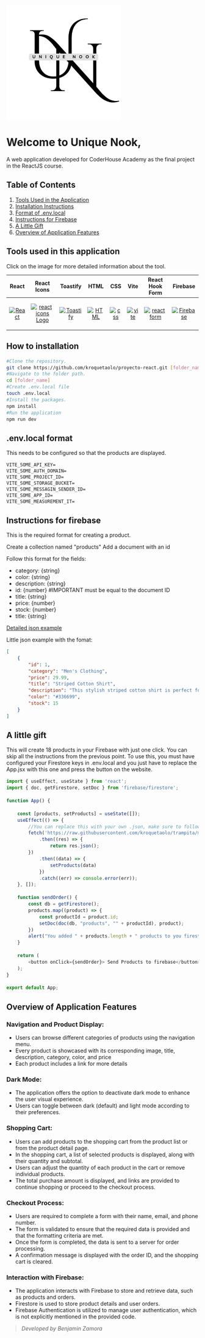 <img src="https://raw.githubusercontent.com/kroquetaolo/proyecto-react/main/src/assets/logo.png" alt="Unique Nook Logo" width="300">

# Welcome to Unique Nook,
 A web application developed for CoderHouse Academy as the final project in the ReactJS course.

## Table of Contents

1. [Tools Used in the Application](https://github.com/kroquetaolo/proyecto-react?tab=readme-ov-file#tools-used-in-this-application)
2. [Installation Instructions](https://github.com/kroquetaolo/proyecto-react?tab=readme-ov-file#how-to-installation)
3. [Format of .env.local](https://github.com/kroquetaolo/proyecto-react?tab=readme-ov-file#envlocal-format)
4. [Instructions for Firebase](https://github.com/kroquetaolo/proyecto-react?tab=readme-ov-file#instructions-for-firebase)
5. [A Little Gift](https://github.com/kroquetaolo/proyecto-react?tab=readme-ov-file#a-little-gift)
6. [Overview of Application Features](https://github.com/kroquetaolo/proyecto-react?tab=readme-ov-file#overview-of-application-features)


## Tools used in this application
Click on the image for more detailed information about the tool.

| React | React Icons | Toastify | HTML | CSS | Vite | React Hook Form | Firebase |
| ----- | ---------- | -------- | ---- | --- | ----| --------------- | -------- |
| <p align="center"><a href="https://reactjs.org/"><img src="https://imgur.com/D0LgId0.png" alt="React" width="50"></a></p> | <p align="center"><a href="https://react-icons.github.io/react-icons/"><img src="https://raw.githubusercontent.com/react-icons/react-icons/master/react-icons.svg" alt="react icons Logo" width="50"></a></p> | <p align="center"><a href="https://github.com/fkhadra/react-toastify"><img src="https://fkhadra.github.io/react-toastify/img/favicon.ico" alt="Toastify " width="50"></a></p> | <p align="center"><a href="https://developer.mozilla.org/en-US/docs/Web/HTML"><img src="https://imgur.com/JC4hUSh.png" alt="HTML " width="50"></a></p> | <p align="center"><a href="https://developer.mozilla.org/en-US/docs/Web/CSS"><img src="https://imgur.com/MzztIsF.png" alt="css " width="50"></a></p> | <p align="center"><a href="https://vitejs.dev/"><img src="https://vitejs.dev/logo-with-shadow.png" alt="vite " width="50"></a></p> | <p align="center"><a href="https://react-hook-form.com/"><img src="https://react-hook-form.com/images/logo/react-hook-form-logo-only.png" alt="react form" width="50"></a></p> | <p align="center"><a href="https://firebase.google.com/"><img src="https://www.gstatic.com/devrel-devsite/prod/v50a9748f336f0601961fb23638b43fbbc8f87f50f5f0aa83e2751247a72fbd3b/firebase/images/favicon.png" alt="Firebase" width="50"></a></p> |

## How to installation
```bash
#Clone the repository.
git clone https://github.com/kroquetaolo/proyecto-react.git [folder_name]
#Navigate to the folder path.
cd [folder_name]
#Create .env.local file
touch .env.local
#Install the packages.
npm install
#Run the application
npm run dev
```
## .env.local format

This needs to be configured so that the products are displayed.

```env
VITE_SOME_API_KEY=
VITE_SOME_AUTH_DOMAIN=
VITE_SOME_PROJECT_ID=
VITE_SOME_STORAGE_BUCKET=
VITE_SOME_MESSAGIN_SENDER_ID=
VITE_SOME_APP_ID=
VITE_SOME_MEASUREMENT_IT=
```
## Instructions for firebase
This is the required format for creating a product.

Create a collection named "products"
Add a document with an id

Follow this format for the fields:

- category: {string}
- color: {string}
- description: {string}
- id: {number} #IMPORTANT must be equal to the document ID
- title: {string}
- price: {number}
- stock: {number}
- title: {string}

[Detailed json example](http://https://raw.githubusercontent.com/kroquetaolo/trampita/main/products.json "Detailed example")
 
Little json example with the fomat:

```json
[
    {
        "id": 1,
        "category": "Men's Clothing",
        "price": 29.99,
        "title": "Striped Cotton Shirt",
        "description": "This stylish striped cotton shirt is perfect for any formal or casual occasion. Its classic design and comfortable fabric make it a versatile choice for your wardrobe.",
        "color": "#336699",
        "stock": 15
    }
]
```

## A little gift 
This will create 18 products in your Firebase with just one click. You can skip all the instructions from the previous point. To use this, you must have configured your Firestore keys in .env.local and you just have to replace the App.jsx with this one and press the button on the website.
```javascript
import { useEffect, useState } from 'react';
import { doc, getFirestore, setDoc } from 'firebase/firestore';

function App() {

    const [products, setProducts] = useState([]);
    useEffect(() => {
        //You can replace this with your own .json, make sure to follow the same format.
        fetch('https://raw.githubusercontent.com/kroquetaolo/trampita/main/products.json')
            .then((res) => {
                return res.json();
        })
            .then((data) => {
                setProducts(data)
            })
            .catch((err) => console.error(err));
    }, []);

    function sendOrder() {
        const db = getFirestore();
        products.map((product) => {
            const productId = product.id;
            setDoc(doc(db, "products", "" + productId), product);
        })
        alert("You added " + products.length + " products to you firestore")
    }

    return (
        <button onClick={sendOrder}> Send Products to firebase</button>
    );
}

export default App;
```
## Overview of Application Features

### Navigation and Product Display:
- Users can browse different categories of products using the navigation menu.
- Every product is showcased with its corresponding image, title, description, category, color, and price
- Each product includes a link for more details

### Dark Mode:
- The application offers the option to deactivate dark mode to enhance the user visual experience.
- Users can toggle between dark (default) and light mode according to their preferences.

### Shopping Cart:
- Users can add products to the shopping cart from the product list or from the product detail page.
- In the shopping cart, a list of selected products is displayed, along with their quantity and subtotal.
- Users can adjust the quantity of each product in the cart or remove individual products.
- The total purchase amount is displayed, and links are provided to continue shopping or proceed to the checkout process.

### Checkout Process:
- Users are required to complete a form with their name, email, and phone number.
- The form is validated to ensure that the required data is provided and that the formatting criteria are met.
- Once the form is completed, the data is sent to a server for order processing.
- A confirmation message is displayed with the order ID, and the shopping cart is cleared.

### Interaction with Firebase:
- The application interacts with Firebase to store and retrieve data, such as products and orders.
- Firestore is used to store product details and user orders.
- Firebase Authentication is utilized to manage user authentication, which is not explicitly mentioned in the provided code.

>*Developed by Benjamin Zamora*